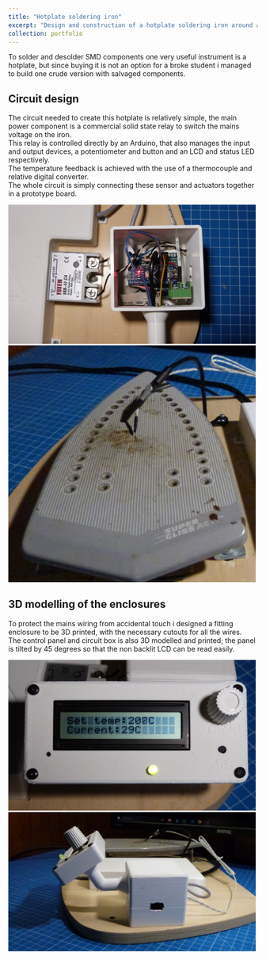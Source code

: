 ```yaml
---
title: "Hotplate soldering iron"
excerpt: "Design and construction of a hotplate soldering iron around an old clothes iron <br/><img src='/images/hotplate_thumb.JPG' width='500'>"
collection: portfolio
---
```


To solder and desolder SMD components one very useful instrument is a hotplate, but since buying it is not an option for a broke student
i managed to build one crude version with salvaged components.

## Circuit design
The circuit needed to create this hotplate is relatively simple, the main power component is a commercial solid state relay to switch the mains voltage on the iron. <br/> This relay is controlled directly by an Arduino, that also manages the input and output devices, a potentiometer and button and an LCD and status LED respectively. <br/>
The temperature feedback is achieved with the use of a thermocouple and relative digital converter. <br/>
The whole circuit is simply connecting these sensor and actuators together in a prototype board. <br/>

<img src='/images/hotplate_iron/circuit.jpg' width='500'> 
<img src='/images/hotplate_iron/thermocouple.jpg' width='500'> <br/>

## 3D modelling of the enclosures
To protect the mains wiring from accidental touch i designed a fitting enclosure to be 3D printed, with the necessary cutouts for all the wires. <br/>
The control panel and circuit box is also 3D modelled and printed; the panel is tilted by 45 degrees so that the non backlit LCD can be read easily. <br/>

<img src='/images/hotplate_iron/front_panel.jpg' width='500'> 
<img src='/images/hotplate_iron/panel_arm.jpg' width='500'> <br/>
